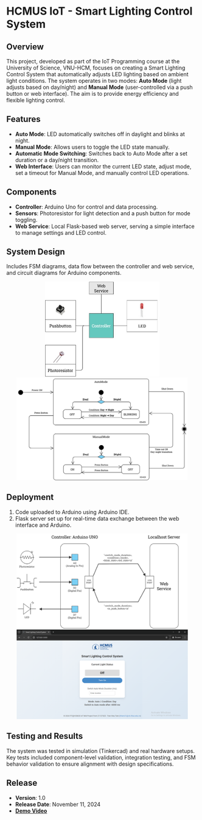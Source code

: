 # HCMUS IoT - Smart Lighting Control System

## Overview
This project, developed as part of the IoT Programming course at the University of Science, VNU-HCM, focuses on creating a Smart Lighting Control System that automatically adjusts LED lighting based on ambient light conditions. The system operates in two modes: **Auto Mode** (light adjusts based on day/night) and **Manual Mode** (user-controlled via a push button or web interface). The aim is to provide energy efficiency and flexible lighting control.

## Features
- **Auto Mode**: LED automatically switches off in daylight and blinks at night.
- **Manual Mode**: Allows users to toggle the LED state manually.
- **Automatic Mode Switching**: Switches back to Auto Mode after a set duration or a day/night transition.
- **Web Interface**: Users can monitor the current LED state, adjust mode, set a timeout for Manual Mode, and manually control LED operations.

## Components
- **Controller**: Arduino Uno for control and data processing.
- **Sensors**: Photoresistor for light detection and a push button for mode toggling.
- **Web Service**: Local Flask-based web server, serving a simple interface to manage settings and LED control.

## System Design
Includes FSM diagrams, data flow between the controller and web service, and circuit diagrams for Arduino components.
<div align="center">
<img src="IMG/System Design.jpg" alt="Smart Lighting System Diagram" width="300"/>
<img src="IMG/FSM Diagram.jpg" alt="FSM Diagram" width="450"/>
</div>

## Deployment
1. Code uploaded to Arduino using Arduino IDE.
2. Flask server set up for real-time data exchange between the web interface and Arduino.
<div align="center">
<img src="IMG/Data Communication Diagram.jpg" alt="Data Communication Diagram" width="450"/>
<img src="IMG/WebUXUI.png" alt="WebUXUI.png" width="450"/>
</div>

## Testing and Results
The system was tested in simulation (Tinkercad) and real hardware setups. Key tests included component-level validation, integration testing, and FSM behavior validation to ensure alignment with design specifications.

## Release
- **Version**: 1.0
- **Release Date**: November 11, 2024
- [**Demo Video**](https://www.youtube.com/watch?v=MielNnFK-BU)
